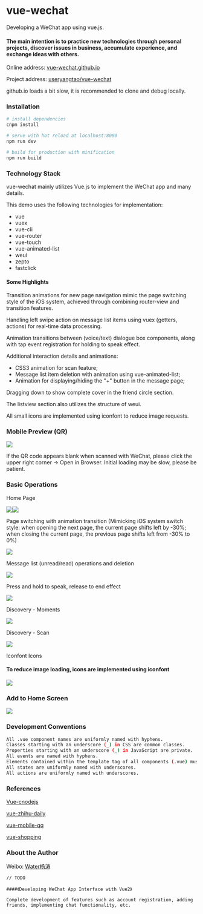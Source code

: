 # vue-wechat
  Developing a WeChat app using vue.js.

#### The main intention is to practice new technologies through personal projects, discover issues in business, accumulate experience, and exchange ideas with others.

  Online address: [vue-wechat.github.io](https://vue-wechat.github.io)

  Project address: [useryangtao/vue-wechat](https://github.com/useryangtao/vue-wechat)

  github.io loads a bit slow, it is recommended to clone and debug locally.


### Installation

``` bash
# install dependencies
cnpm install

# serve with hot reload at localhost:8080
npm run dev

# build for production with minification
npm run build

```
### Technology Stack
  vue-wechat mainly utilizes Vue.js to implement the WeChat app and many details.

  This demo uses the following technologies for implementation:
  
  - vue
  - vuex
  - vue-cli
  - vue-router
  - vue-touch
  - vue-animated-list
  - weui
  - zepto
  - fastclick

#### Some Highlights

  Transition animations for new page navigation mimic the page switching style of the iOS system, achieved through combining router-view and transition features.

  Handling left swipe action on message list items using vuex (getters, actions) for real-time data processing.

  Animation transitions between (voice/text) dialogue box components, along with tap event registration for holding to speak effect.

  Additional interaction details and animations:
   - CSS3 animation for scan feature;
   - Message list item deletion with animation using vue-animated-list;
   - Animation for displaying/hiding the "+" button in the message page;
  
  Dragging down to show complete cover in the friend circle section.
  
  The listview section also utilizes the structure of weui.
  
  All small icons are implemented using iconfont to reduce image requests.
  

### Mobile Preview (QR)

  ![](./src/assets/images/readme/qr-vue-wechat.png)
  
  If the QR code appears blank when scanned with WeChat, please click the upper right corner -> Open in Browser. 
  Initial loading may be slow, please be patient.


### Basic Operations

  Home Page

  ![](./src/assets/images/readme/view-chat-contact.png)![](./src/assets/images/readme/view-chat.png)

  Page switching with animation transition
  (Mimicking iOS system switch style: when opening the next page, the current page shifts left by -30%; when closing the current page, the previous page shifts left from -30% to 0%)

  ![](./src/assets/images/readme/view-wechat-animation.gif)

  Message list (unread/read) operations and deletion

  ![](./src/assets/images/readme/view-wechat-chat.gif)

  Press and hold to speak, release to end effect

  ![](./src/assets/images/readme/tap-say.png)

  Discovery - Moments

  ![](./src/assets/images/readme/view-wechat-find-albums-friends.gif)

  Discovery - Scan

  ![](./src/assets/images/readme/view-wechat-find-sao-yi-sao.gif)

  Iconfont Icons

#### To reduce image loading, icons are implemented using iconfont

  ![](./src/assets/images/readme/font.png)

### Add to Home Screen

  ![](./src/assets/images/readme/add-to-screen.png)



### Development Conventions
  ``` bash
  All .vue component names are uniformly named with hyphens.
  Classes starting with an underscore (_) in CSS are common classes.
  Properties starting with an underscore (_) in JavaScript are private.
  All events are named with hyphens.
  Elements contained within the template tag of all components (.vue) must start with component-xx.
  All states are uniformly named with underscores.
  All actions are uniformly named with underscores.
  ```


### References

  [Vue-cnodejs](https://github.com/shinygang/Vue-cnodejs)

  [vue-zhihu-daily](https://github.com/hilongjw/vue-zhihu-daily)

  [vue-mobile-qq](https://github.com/hilongjw/vue-mobile-qq)

  [vue-shopping](https://github.com/andylei18/vue-shopping)

### About the Author

Weibo: [Water杨涛](http://weibo.com/u/3503321141)

```
// TODO

####《Developing WeChat App Interface with Vue2》

Complete development of features such as account registration, adding friends, implementing chat functionality, etc.

```
